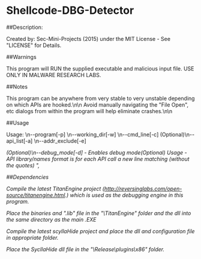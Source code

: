# Shellcode-DBG-Detector


##Description:

Created by: Sec-Mini-Projects (2015) under the MIT License - See "LICENSE" for Details. 

##Warnings

This program will RUN the supplied executable and malicious input file. USE ONLY IN MALWARE RESEARCH LABS.

##Notes

This program can be anywhere from very stable to very unstable depending on which APIs are hooked.\n\n
Avoid manually navigating the \"File Open\", etc dialogs from within the program will help eliminate crashes.\n\n

##Usage

Usage: \n--program[-p] <Program full path and name> \n--working_dir[-w] <working directory> \n--cmd_line[-c] <Command line arguments> (Optional)\n--api_list[-a] <API hook list path and name> \n--addr_exclude[-e] <address exclude file> (Optional)\n--debug_mode[-d] - Enables debug mode(Optional)
Usage - API library/names format is for each API call a new line matching (without the quotes) \"<lib name>,<api name>

##Dependencies

Compile the latest TitanEngine project (http://reversinglabs.com/open-source/titanengine.html.) which is used as the debugging engine in this program.

Place the binaries and ".lib" file in the "<root>\TitanEngine\" folder and the dll into the same directory as the main .EXE

Compile the latest scyllaHide project and place the dll and configuration file in appropriate folder.

Place the SycllaHide dll file in the "<root>\Release\plugins\x86\" folder.
